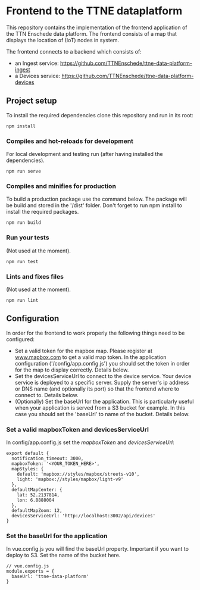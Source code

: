 # Frontend to the TTNE dataplatform

This repository contains the implementation of the frontend application of the
TTN Enschede data platform. The frontend consists of a map that displays the
location of (IoT) nodes in system.

The frontend connects to a backend which consists of:
 * an Ingest service: https://github.com/TTNEnschede/ttne-data-platform-ingest
 * a Devices service: https://github.com/TTNEnschede/ttne-data-platform-devices

## Project setup

To install the required dependencies clone this repository and run in its root:
```
npm install
```

### Compiles and hot-reloads for development

For local development and testing run (after having installed the dependencies).
```
npm run serve
```

### Compiles and minifies for production

To build a production package use the command below. The package will be build and
stored in the '/dist' folder. Don't forget to run npm install to install the required packages.
```
npm run build
```

### Run your tests
(Not used at the moment).
```
npm run test
```

### Lints and fixes files
(Not used at the moment).
```
npm run lint
```

## Configuration

In order for the frontend to work properly the following things need to be configured:
 * Set a valid token for the mapbox map. Please register at www.mapbox.com to get
 a valid map token. In the application configuration ('/config/app.config.js') you
 should set the token in order for the map to display correctly. Details below.
 * Set the devicesServiceUrl to connect to the device service. Your device service
 is deployed to a specific server. Supply the server's ip address or DNS name (and
 optionally its port) so that the frontend where to connect to. Details below.
 * (Optionally) Set the baseUrl for the application. This is particularly useful
 when your application is served from a S3 bucket for example. In this case you
 should set the 'baseUrl' to name of the bucket. Details below.

### Set a valid mapboxToken and devicesServiceUrl
In config/app.config.js set the *mapboxToken* and *devicesServiceUrl*:
```
export default {
  notification_timeout: 3000,
  mapboxToken: '<YOUR_TOKEN_HERE>',
  mapStyles: {
    default: 'mapbox://styles/mapbox/streets-v10',
    light: 'mapbox://styles/mapbox/light-v9'
  },
  defaultMapCenter: {
    lat: 52.2137814,
    lon: 6.8888004
  },
  defaultMapZoom: 12,
  devicesServiceUrl: 'http://localhost:3002/api/devices'
}

```

### Set the baseUrl for the application
In vue.config.js you will find the baseUrl property.
Important if you want to deploy to S3. Set the name of the bucket here.
```
// vue.config.js
module.exports = {
  baseUrl: 'ttne-data-platform'
}

```
